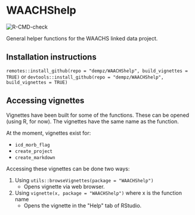 # WAACHShelp

![R-CMD-check](https://github.com/dempz/WAACHShelp/actions/workflows/R-CMD-check.yaml/badge.svg)

General helper functions for the WAACHS linked data project.

## Installation instructions
`remotes::install_github(repo = "dempz/WAACHShelp", build_vignettes = TRUE)` or `devtools::install_github(repo = "dempz/WAACHShelp", build_vignettes = TRUE)`

## Accessing vignettes

Vignettes have been built for some of the functions. These can be opened (using R, for now). The vignettes have the same name as the function.

At the moment, vignettes exist for:

+ `icd_morb_flag`
+ `create_project`
+ `create_markdown`

Accessing these vignettes can be done two ways:

1) Using `utils::browseVignettes(package = "WAACHShelp")`
     + Opens vignette via web browser.
3) Using `vignette(x, package = "WAACHShelp")` where x is the function name
     + Opens the vignette in the "Help" tab of RStudio.

